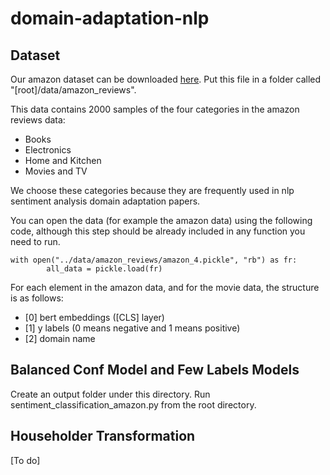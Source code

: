 # domain-adaptation-nlp

## Dataset
Our amazon dataset can be downloaded [here](https://drive.google.com/file/d/1zq_ltCCvozTCrdGReCefkhgZR-ueszda/view?usp=sharing).
Put this file in a folder called "[root]/data/amazon_reviews".

This data contains 2000 samples of the four categories in the amazon reviews data:
* Books
* Electronics
* Home and Kitchen
* Movies and TV

We choose these categories because they are frequently used in nlp sentiment analysis domain adaptation papers.

You can open the data (for example the amazon data) using the following code, 
although this step should be already included in any function you need to run.

```
with open("../data/amazon_reviews/amazon_4.pickle", "rb") as fr:
        all_data = pickle.load(fr)
```

For each element in the amazon data, and for the movie data, the structure is as follows:
* [0] bert embeddings ([CLS] layer)
* [1] y labels (0 means negative and 1 means positive)
* [2] domain name


## Balanced Conf Model and Few Labels Models
Create an output folder under this directory.
Run sentiment_classification_amazon.py from the root directory.

## Householder Transformation
[To do]

